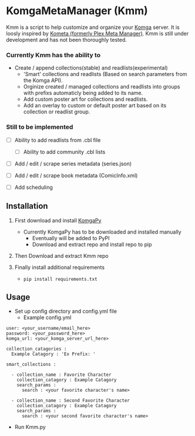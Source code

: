 # KomgaMetaManager (Kmm) 

Kmm is a script to help customize and organize your [Komga](https://komga.org/) server. It is loosly inspired by [Kometa (formerly Plex Meta Manager)](https://kometa.wiki/en/latest/). Kmm is still under development and has not been thoroughly tested. 

### Currently Kmm has the ability to
- Create / append collections(stable) and readlists(experimental)
    - 'Smart' collections and readlists (Based on search parameters from the Komga API).
    - Orginize created / managed collections and readlists into groups with prefixs automaticly being added to its name.
    - Add custom poster art for collections and readlists.
    - Add an overlay to custom or default poster art based on its collection or readlist group.



### Still to be implemented
- [ ] Ability to add readlists from .cbl file
    - [ ] Ability to add community .cbl lists
- [ ] Add / edit / scrape series metadata (series.json)
- [ ] Add / edit / scrape book metadata (ComicInfo.xml)
- [ ] Add scheduling




## **Installation**
1. First download and install [KomgaPy](https://github.com/Lerch4/KomgaPy)
    - Currently KomgaPy has to be downloaded and installed manually
	    - Eventually will be added to PyPI
        - Download and extract repo and install repo to pip

2. Then Download and extract Kmm repo 
3. Finally install additional requirements
    - `pip install requirements.txt`

## **Usage**
- Set up config directory and config.yml file
    - Example config.yml
```
user: <your_username/email_here>
password: <your_password_here>
komga_url: <your_komga_server_url_here>

collection_catagories : 
  Example Catagory : 'Ex Prefix: '

smart_collections : 

  - collection_name : Favorite Character
    collection_catagory : Example Catagory
    search_params : 
      search : <your favorite character's name>

  - collection_name : Second Favorite Character
    collection_catagory : Example Catagory
    search_params : 
      search : <your second favorite character's name>
```
    
- Run Kmm.py

<!-- See [docs](./docs/) for further usage examples. -->
